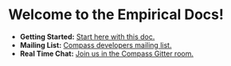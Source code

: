 # Welcome to the Empirical Docs!

- **Getting Started:** [Start here with this doc.](https://github.com/empirical-org/Documentation/tree/master/Getting-Started) 
- **Mailing List:** [Compass developers mailing list.](https://groups.google.com/forum/#!forum/empirical-compass)
- **Real Time Chat:** [Join us in the Compass Gitter room.](https://gitter.im/empirical-org/Compass)
